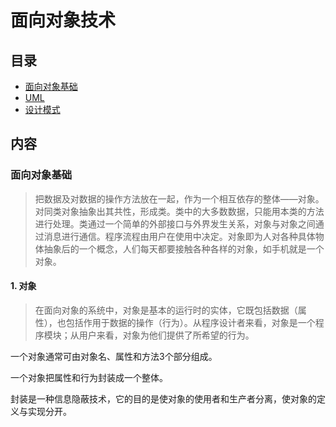 # 面向对象技术  

## 目录  
- [面向对象基础]()  
- [UML]()  
- [设计模式]()  

## 内容  
### 面向对象基础  
> 把数据及对数据的操作方法放在一起，作为一个相互依存的整体——对象。对同类对象抽象出其共性，形成类。类中的大多数数据，只能用本类的方法进行处理。类通过一个简单的外部接口与外界发生关系，对象与对象之间通过消息进行通信。程序流程由用户在使用中决定。对象即为人对各种具体物体抽象后的一个概念，人们每天都要接触各种各样的对象，如手机就是一个对象。  

#### 1. 对象  
> 在面向对象的系统中，对象是基本的运行时的实体，它既包括数据（属性），也包括作用于数据的操作（行为）。从程序设计者来看，对象是一个程序模块；从用户来看，对象为他们提供了所希望的行为。  

一个对象通常可由对象名、属性和方法3个部分组成。  

一个对象把属性和行为封装成一个整体。  

封装是一种信息隐蔽技术，它的目的是使对象的使用者和生产者分离，使对象的定义与实现分开。  

